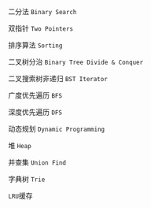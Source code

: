 二分法 `Binary Search`

双指针 `Two Pointers`

排序算法 `Sorting`

二叉树分治 `Binary Tree Divide & Conquer`

二叉搜索树非递归 `BST Iterator`

广度优先遍历 `BFS`

深度优先遍历 `DFS`

动态规划 `Dynamic Programming`

堆 `Heap`

并查集 `Union Find`

字典树 `Trie`

`LRU`缓存
